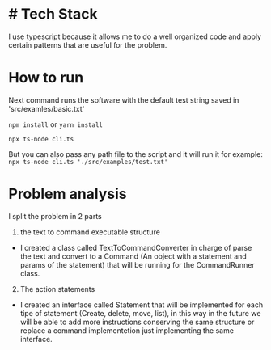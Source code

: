 # # Tech Stack
I use typescript because it allows me to do a well organized code and apply certain patterns that are useful for the problem.

# How to run
Next command runs the software with the default test string saved in 'src/examles/basic.txt' 

`npm install` or `yarn install`

`npx ts-node cli.ts`

But you can also pass any path file to the script and it will run it for example:
`npx ts-node cli.ts './src/examples/test.txt'`

# Problem analysis
I split the problem in 2 parts

1) the text to command executable structure
- I created a class called TextToCommandConverter in charge of parse the text and convert to a Command (An object with a statement and params of the statement) that will be running for the CommandRunner class. 

2) The action statements
- I created an interface called Statement that will be implemented for each tipe of statement (Create, delete, move, list), in this way in the future we will be able to add more instructions conserving the same structure or replace a command implementetion just implementing the same interface.


